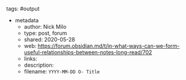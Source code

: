 tags: #output

- metadata
	- author: Nick Milo
	- type: post, forum
	- shared: 2020-05-28
	- web: https://forum.obsidian.md/t/in-what-ways-can-we-form-useful-relationships-between-notes-long-read/702
	- links: 
	- description:
	- filename: `YYYY-MM-DD O- Title`

# 